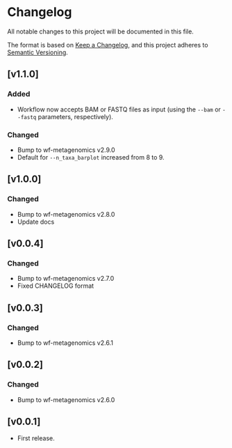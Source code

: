 # Changelog
All notable changes to this project will be documented in this file.

The format is based on [Keep a Changelog](https://keepachangelog.com/en/1.1.0/),
and this project adheres to [Semantic Versioning](https://semver.org/spec/v2.0.0.html).

## [v1.1.0]
### Added
- Workflow now accepts BAM or FASTQ files as input (using the `--bam` or `--fastq` parameters, respectively).
### Changed
- Bump to wf-metagenomics v2.9.0
- Default for `--n_taxa_barplot` increased from 8 to 9.

## [v1.0.0]
### Changed
- Bump to wf-metagenomics v2.8.0
- Update docs

## [v0.0.4]
### Changed
- Bump to wf-metagenomics v2.7.0
- Fixed CHANGELOG format

## [v0.0.3]
### Changed
- Bump to wf-metagenomics v2.6.1

## [v0.0.2]
### Changed
- Bump to wf-metagenomics v2.6.0

## [v0.0.1]
- First release.